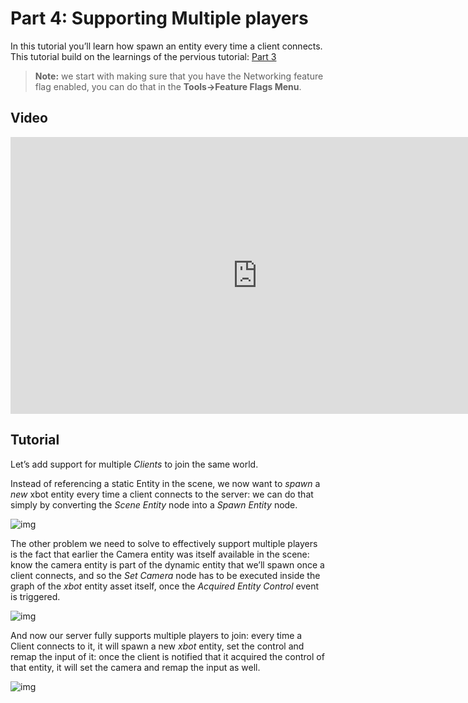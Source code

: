 # Part 4: Supporting Multiple players

In this tutorial you’ll learn how spawn an entity every time a client connects. This tutorial build on the learnings of the pervious tutorial: [Part 3]({{base_url}}//network/animation_sample/entity_control.html)

> **Note:**  we start with making sure that you have the Networking feature flag enabled, you can do that in the **Tools→Feature Flags Menu**. 

## Video
<iframe frameborder="0" scrolling="no" marginheight="0" marginwidth="0"width="788.54" height="443" type="text/html" src="https://www.youtube.com/embed/n7mkKvf7Z_8?autoplay=0&fs=0&iv_load_policy=3&showinfo=0&rel=0&cc_load_policy=0&start=0&end=0&origin=http://ourmachinery.com"></iframe>

## Tutorial

Let’s add support for multiple *Clients* to join the same world.

Instead of referencing a static Entity in the scene, we now want to *spawn* a *new* xbot entity every time a client connects to the server: we can do that simply by converting the *Scene Entity* node into a *Spawn Entity* node.

![img](https://paper-attachments.dropbox.com/s_5F8ED61A9C68BDE8B9368D5E3DABD345E39CC324FB030EDE9E31314C3B7EE30F_1635343132292_image.png)

The other problem we need to solve to effectively support multiple players is the fact that earlier the Camera entity was itself available in the scene: know the camera entity is part of the dynamic entity that we’ll spawn once a client connects, and so the *Set Camera* node has to be executed inside the graph of the *xbot* entity asset itself, once the *Acquired Entity Control* event is triggered.

![img](https://paper-attachments.dropbox.com/s_5F8ED61A9C68BDE8B9368D5E3DABD345E39CC324FB030EDE9E31314C3B7EE30F_1635343166633_image.png)

And now our server fully supports multiple players to join: every time a Client connects to it, it will spawn a new *xbot* entity, set the control and remap the input of it: once the client is notified that it acquired the control of that entity, it will set the camera and remap the input as well.

![img](https://paper-attachments.dropbox.com/s_5F8ED61A9C68BDE8B9368D5E3DABD345E39CC324FB030EDE9E31314C3B7EE30F_1635343426333_image.png)